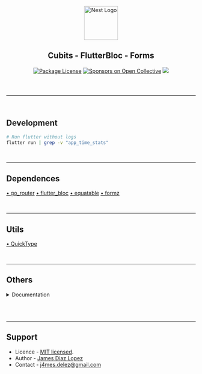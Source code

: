 <header>
  <p align="center">
    <a href="https://flutter.dev/" target="blank"><img src="https://storage.googleapis.com/cms-storage-bucket/ec64036b4eacc9f3fd73.svg" width="90" alt="Nest Logo" /></a>
    <h2 align="center">Cubits - FlutterBloc - Forms</h2>
  </p>
  <section align="center">
  <a href="#"><img src="https://img.shields.io/npm/l/@nestjs/core.svg" alt="Package License" /></a>
  <a href="#"><img src="https://opencollective.com/nest/sponsors/badge.svg" alt="Sponsors on Open Collective" /></a>
  <a href="#"><img src="https://img.shields.io/twitter/follow/nestframework.svg?style=social&label=134%20Followers"></a>
  </section>
</header>
<hr/><br/>

<!-- %%%%%%%%%%%%%%%%%%%%%%%%%%%%%%%%%%%%%%%%%%%%%%%%%%%%%% -->

## Development

```bash
# Run flutter without logs
flutter run | grep -v "app_time_stats"
```

<br/><hr/>

## Dependences
[• go_router](https://pub.dev/packages/go_router)
[• flutter_bloc](https://pub.dev/packages/flutter_bloc)
[• equatable](https://pub.dev/packages/equatable)
[• formz](https://pub.dev/packages/formz)


<br/><hr/>

## Utils

[• QuickType](https://app.quicktype.io/)

<br/><hr/>

## Others

<details><summary>Documentation</summary>
<ul>
  <li><a href="https://devtalles.com/files/dart-cheat-sheet.pdf" target="_blank">Notes Dart</a></li>
  <li><a href="https://devtalles.com/files/flutter-cheat-sheet.pdf" target="_blank">Notes Flutter</a></li>
  <li><a href="https://pub.dev/packages/shared_preferences" target="_blank">Storage</a></li>
  <li><a href="https://isar.dev/es/" target="_blank">Isar DB</a></li>
</ul>
</details><br/>

<br/><hr/>

## Support

* Licence - [MIT licensed](LICENSE).
* Author - [James Diaz Lopez](https://www.linkedin.com/in/james-jalz/)
* Contact - [j4mes.delez@gmail.com](mailto:j4mes.delez@gmail.com)